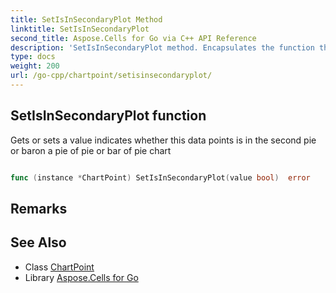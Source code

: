 ```yaml
---
title: SetIsInSecondaryPlot Method 
linktitle: SetIsInSecondaryPlot
second_title: Aspose.Cells for Go via C++ API Reference
description: 'SetIsInSecondaryPlot method. Encapsulates the function that represents setisinsecondaryplot in Go.'
type: docs
weight: 200
url: /go-cpp/chartpoint/setisinsecondaryplot/
---
```


## SetIsInSecondaryPlot function

Gets or sets a value indicates whether this data points is in the second pie or baron a pie of pie or bar of pie chart

```go

func (instance *ChartPoint) SetIsInSecondaryPlot(value bool)  error

```

## Remarks


## See Also

* Class [ChartPoint](../)
* Library [Aspose.Cells for Go](../../)
